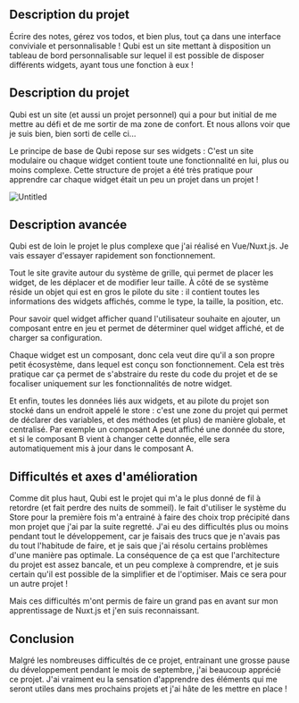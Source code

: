 ## **Description du projet**

Écrire des notes, gérez vos todos, et bien plus, tout ça dans une interface conviviale et personnalisable ! Qubi est un site mettant à disposition un tableau de bord personnalisable sur lequel il est possible de disposer différents widgets, ayant tous une fonction à eux !

## **Description du projet**

Qubi est un site (et aussi un projet personnel) qui a pour but initial de me mettre au défi et de me sortir de ma zone de confort. Et nous allons voir que je suis bien, bien sorti de celle ci...

Le principe de base de Qubi repose sur ses widgets : C'est un site modulaire ou chaque widget contient toute une fonctionnalité en lui, plus ou moins complexe. Cette structure de projet a été très pratique pour apprendre car chaque widget était un peu un projet dans un projet !

![Untitled](markdown-img/qubi/image.png)

## Description avancée

Qubi est de loin le projet le plus complexe que j'ai réalisé en Vue/Nuxt.js. Je vais essayer d'essayer rapidement son fonctionnement.

Tout le site gravite autour du système de grille, qui permet de placer les widget, de les déplacer et de modifier leur taille. À côté de se système réside un objet qui est en gros le pilote du site : il contient toutes les informations des widgets affichés, comme le type, la taille, la position, etc.

Pour savoir quel widget afficher quand l'utilisateur souhaite en ajouter, un composant entre en jeu et permet de déterminer quel widget affiché, et de charger sa configuration.

Chaque widget est un composant, donc cela veut dire qu'il a son propre petit écosystème, dans lequel est conçu son fonctionnement. Cela est très pratique car ça permet de s'abstraire du reste du code du projet et de se focaliser uniquement sur les fonctionnalités de notre widget.

Et enfin, toutes les données liés aux widgets, et au pilote du projet son stocké dans un endroit appelé le store : c'est une zone du projet qui permet de déclarer des variables, et des méthodes (et plus) de manière globale, et centralisé. Par exemple un composant A peut affiché une donnée du store, et si le composant B vient à changer cette donnée, elle sera automatiquement mis à jour dans le composant A.

## **Difficultés et axes d'amélioration**

Comme dit plus haut, Qubi est le projet qui m'a le plus donné de fil à retordre (et fait perdre des nuits de sommeil). le fait d'utiliser le système du Store pour la première fois m'a entrainé à faire des choix trop précipité dans mon projet que j'ai par la suite regretté. J'ai eu des difficultés plus ou moins pendant tout le développement, car je faisais des trucs que je n'avais pas du tout l'habitude de faire, et je sais que j'ai résolu certains problèmes d'une manière pas optimale. La conséquence de ça est que l'architecture du projet est assez bancale, et un peu complexe à comprendre, et je suis certain qu'il est possible de la simplifier et de l'optimiser. Mais ce sera pour un autre projet !

Mais ces difficultés m'ont permis de faire un grand pas en avant sur mon apprentissage de Nuxt.js et j'en suis reconnaissant.

## Conclusion

Malgré les nombreuses difficultés de ce projet, entrainant une grosse pause du développement pendant le mois de septembre, j'ai beaucoup apprécié ce projet. J'ai vraiment eu la sensation d'apprendre des éléments qui me seront utiles dans mes prochains projets et j'ai hâte de les mettre en place !
